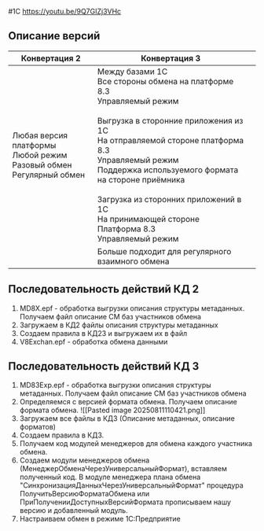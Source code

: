 #1C 
https://youtu.be/9Q7GIZj3VHc

## Описание версий

| Конвертация 2                                                              | Конвертация 3                                                                                                                                                                                                                                                                                                                                             |     |
| -------------------------------------------------------------------------- | --------------------------------------------------------------------------------------------------------------------------------------------------------------------------------------------------------------------------------------------------------------------------------------------------------------------------------------------------------- | --- |
| Любая версия платформы<br>Любой режим<br>Разовый обмен<br>Регулярный обмен | Между базами 1С<br>Все стороны обмена на платформе 8.3<br>Управляемый режим<br><br>Выгрузка в сторонние приложения из 1С<br>На отправляемой стороне платформа 8.3<br>Управляемый режим<br>Поддержка используемого формата на стороне приёмника <br><br>Загрузка из сторонних приложений в 1С<br>На принимающей стороне Платформа 8.3<br>Управляемый режим |     |
|                                                                            | Больше подходит для регулярного взаимного обмена                                                                                                                                                                                                                                                                                                          |     |

## Последовательность действий КД 2

1.  MD8X.epf - обработка выгрузки описания структуры метаданных. Получаем файл описание СМ баз участников обмена
2. Загружаем в КД2 файлы описания структуры метаданных
3. Создаем правила в КД23 и выгружаем их в файл
4. V8Exchan.epf - обработка обмена данными
## Последовательность действий КД 3

1.  MD83Exp.epf - обработка выгрузки описания структуры метаданных. Получаем файл описание СМ баз участников обмена
2. Определяемся с версией формата обмена. Получаем описание формата обмена.
 ![[Pasted image 20250811110421.png]]
3. Загружаем все файлы в КД3 (Описание метаданных, описание форматов)
4. Создаем правила в КД3.
5. Получаем код модулей менеджеров для обмена каждого участника обмена. 
6. Создаем модули менеджеров обмена (МенеджерОбменаЧерезУниверсальныйФормат), вставляем полученный код. В модуле менеджера плана обмена "СинхронизацияДанныхЧерезУниверсальныйФормат" процедура ПолучитьВерсиюФорматаОбмена или ПриПолученииДоступныхВерсийФормата прописываем нашу версию и добавленный модуль. 
7. Настраиваем обмен в режиме 1С:Предприятие


